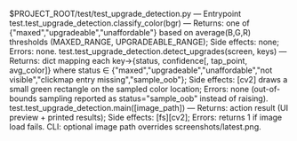 $PROJECT_ROOT/test/test_upgrade_detection.py — Entrypoint
test.test_upgrade_detection.classify_color(bgr) — Returns: one of {"maxed","upgradeable","unaffordable"} based on average(B,G,R) thresholds (MAXED_RANGE, UPGRADEABLE_RANGE); Side effects: none; Errors: none.
test.test_upgrade_detection.detect_upgrades(screen, keys) — Returns: dict mapping each key→{status, confidence[, tap_point, avg_color]} where status ∈ {"maxed","upgradeable","unaffordable","not visible","clickmap entry missing","sample_oob"}; Side effects: [cv2] draws a small green rectangle on the sampled color location; Errors: none (out-of-bounds sampling reported as status="sample_oob" instead of raising).
test.test_upgrade_detection.main([image_path]) — Returns: action result (UI preview + printed results); Side effects: [fs][cv2]; Errors: returns 1 if image load fails. CLI: optional image path overrides screenshots/latest.png.
